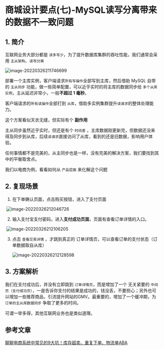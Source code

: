 # 商城设计要点(七)-MySQL读写分离带来的数据不一致问题

## 1. 简介

互联网业务大部分都是 `读多写少`，为了提升数据库集群的吞吐性能，我们通常会采用 `主从架构`、`读写分离`

![image-20220326211746699](https://cdn.jsdelivr.net/gh/MrJackC/PicGoImages/other/202404301141112.png)

部署一个主库实例，客户端请求`所有写操作`全部写到主库，然后借助 MySQL 自带的 `主从同步` 功能，做一些简单配置，可以近乎实时的将主库的数据同步给 `多个从库实例`，主从延迟非常小，一般**不超过 1 毫秒**。

客户端请求的`所有读操作`全部打到 `从库`，借助多实例集群提升`读请求`的整体处理能力。

这个方案看似天衣无缝，但实际有个 **副作用**

主从同步虽然近乎实时，但还是有个 `时间差` ，主库数据刚更新完，但数据还没来得及同步到从库，后续`读请求`直接访问了从库，看到的还是旧数据，影响用户体验。

任何事情都不是完美的，从主同步也是一样，没有完美的解决方案，我们要找到其中的平衡取舍点。

我们以电商为例，看看如何从 `产品层面` 来化解这个问题

## 2. 复现场景

1. 在下单确认页面，点击购买按钮，进入了支付页面

​	![image-20220326212046726](https://cdn.jsdelivr.net/gh/MrJackC/PicGoImages/other/202404301141155.png)

2. 输入支付宝支付密码，进入**支付成功页面**，页面有查看订单详情的入口。

​	![image-20220326212106205](https://cdn.jsdelivr.net/gh/MrJackC/PicGoImages/other/202404301141180.png)

3. 点击 `查看交易详情` ，才跳到真正的 订单详情页，可以查看订单的支付状态（订单数据取自从库）

   ![image-20220326212128598](https://cdn.jsdelivr.net/gh/MrJackC/PicGoImages/other/202404301141202.png)

## 3. 方案解析

我们在支付成功后，并没有立即跳到 `订单详情页`，而是增加了一个 无关紧要的 `中间页（支付成功页）`，一是告诉你支付的结果是成功的，钱没丢，不要担心；另外也可以增加一些推荐商品，引流提升网站的GMV。最重要的，增加了一个缓冲期，为 `订单的主从库数据同步` 争取了更多的时间。

可谓一举多得，其他互联网业务也是类似道理。

## 参考文章

[聊聊电商系统中常见的9大坑！库存超卖、重复下单、物流单ABA](https://mp.weixin.qq.com/s/BgVr0jEBJwQI5UW_ele08A)